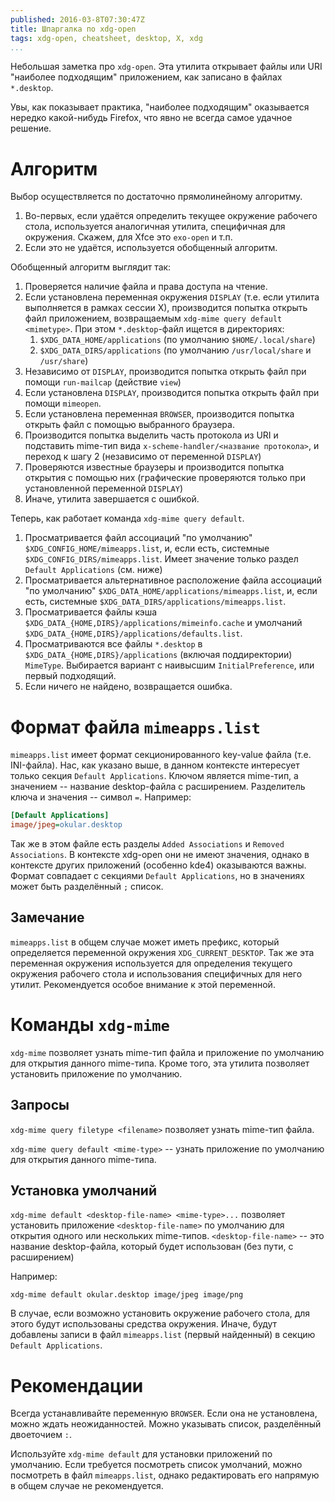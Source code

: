 ```yaml
---
published: 2016-03-8T07:30:47Z
title: Шпаргалка по xdg-open
tags: xdg-open, cheatsheet, desktop, X, xdg
...
```


Небольшая заметка про `xdg-open`. Эта утилита открывает файлы или URI "наиболее подходящим" приложением, как записано в файлах `*.desktop`.

Увы, как показывает практика, "наиболее подходящим" оказывается нередко какой-нибудь Firefox, что явно не всегда самое удачное решение.

<!--more-->

# Алгоритм

Выбор осуществляется по достаточно прямолинейному алгоритму.

1. Во-первых, если удаётся определить текущее окружение рабочего стола, используется аналогичная утилита, специфичная для окружения. Скажем, для Xfce это `exo-open` и т.п.
2. Если это не удаётся, используется обобщенный алгоритм.

Обобщенный алгоритм выглядит так:

1. Проверяется наличие файла и права доступа на чтение.
2. Если установлена переменная окружения `DISPLAY` (т.е. если утилита выполняется в рамках сессии X), производится попытка открыть файл приложением, возвращаемым `xdg-mime query default <mimetype>`. При этом `*.desktop`-файл ищется в директориях:
    1. `$XDG_DATA_HOME/applications` (по умолчанию `$HOME/.local/share`)
    2. `$XDG_DATA_DIRS/applications` (по умолчанию `/usr/local/share` и `/usr/share`)
3. Независимо от `DISPLAY`, производится попытка открыть файл при помощи `run-mailcap` (действие `view`)
4. Если установлена `DISPLAY`, производится попытка открыть файл при помощи `mimeopen`.
5. Если установлена переменная `BROWSER`, производится попытка открыть файл с помощью выбранного браузера.
6. Производится попытка выделить часть протокола из URI и подставить mime-тип вида `x-scheme-handler/<название протокола>`, и переход к шагу 2 (независимо от переменной `DISPLAY`)
7. Проверяются известные браузеры и производится попытка открытия с помощью них (графические проверяются только при установленной переменной `DISPLAY`)
8. Иначе, утилита завершается с ошибкой.

Теперь, как работает команда `xdg-mime query default`.

1. Просматривается файл ассоциаций "по умолчанию" `$XDG_CONFIG_HOME/mimeapps.list`, и, если есть, системные `$XDG_CONFIG_DIRS/mimeapps.list`. Имеет значение только раздел `Default Applications` (см. ниже)
2. Просматривается альтернативное расположение файла ассоциаций "по умолчанию" `$XDG_DATA_HOME/applications/mimeapps.list`, и, если есть, системные `$XDG_DATA_DIRS/applications/mimeapps.list`.
3. Просматривается файлы кэша `$XDG_DATA_{HOME,DIRS}/applications/mimeinfo.cache` и умолчаний `$XDG_DATA_{HOME,DIRS}/applications/defaults.list`.
4. Просматриваются все файлы `*.desktop` в  `$XDG_DATA_{HOME,DIRS}/applications` (включая поддиректории) `MimeType`. Выбирается вариант с наивысшим `InitialPreference`, или первый подходящий.
5. Если ничего не найдено, возвращается ошибка.

# Формат файла `mimeapps.list`

`mimeapps.list` имеет формат секционированного key-value файла (т.е. INI-файла). Нас, как указано выше, в данном контексте интересует только секция `Default Applications`. Ключом является mime-тип, а значением -- название desktop-файла с расширением. Разделитель ключа и значения -- символ `=`. Например:

```ini
[Default Applications]
image/jpeg=okular.desktop
```

Так же в этом файле есть разделы `Added Associations` и `Removed Associations`. В контексте xdg-open они не имеют значения, однако в контексте других приложений (особенно kde4) оказываются важны. Формат совпадает с секциями `Default Applications`, но в значениях может быть разделённый `;` список.

## Замечание

`mimeapps.list` в общем случае может иметь префикс, который определяется переменной окружения `XDG_CURRENT_DESKTOP`. Так же эта переменная окружения используется для определения текущего окружения рабочего стола и использования специфичных для него утилит. Рекомендуется особое внимание к этой переменной.

# Команды `xdg-mime`

`xdg-mime` позволяет узнать mime-тип файла и приложение по умолчанию для открытия данного mime-типа. Кроме того, эта утилита позволяет установить приложение по умолчанию.

## Запросы

`xdg-mime query filetype <filename>` позволяет узнать mime-тип файла.

`xdg-mime query default <mime-type>` -- узнать приложение по умолчанию для открытия данного mime-типа.

## Установка умолчаний

`xdg-mime default <desktop-file-name> <mime-type>...` позволяет установить приложение `<desktop-file-name>` по умолчанию для открытия одного или нескольких mime-типов. `<desktop-file-name>` -- это название desktop-файла, который будет использован (без пути, с расширением)

Например:

```
xdg-mime default okular.desktop image/jpeg image/png
```

В случае, если возможно установить окружение рабочего стола, для этого будут использованы средства окружения. Иначе, будут добавлены записи в файл `mimeapps.list` (первый найденный) в секцию `Default Applications`.

# Рекомендации

Всегда устанавливайте переменную `BROWSER`. Если она не установлена, можно ждать неожиданностей. Можно указывать список, разделённый двоеточием `:`.

Используйте `xdg-mime default` для установки приложений по умолчанию. Если требуется посмотреть список умолчаний, можно посмотреть в файл `mimeapps.list`, однако редактировать его напрямую в общем случае не рекомендуется.
